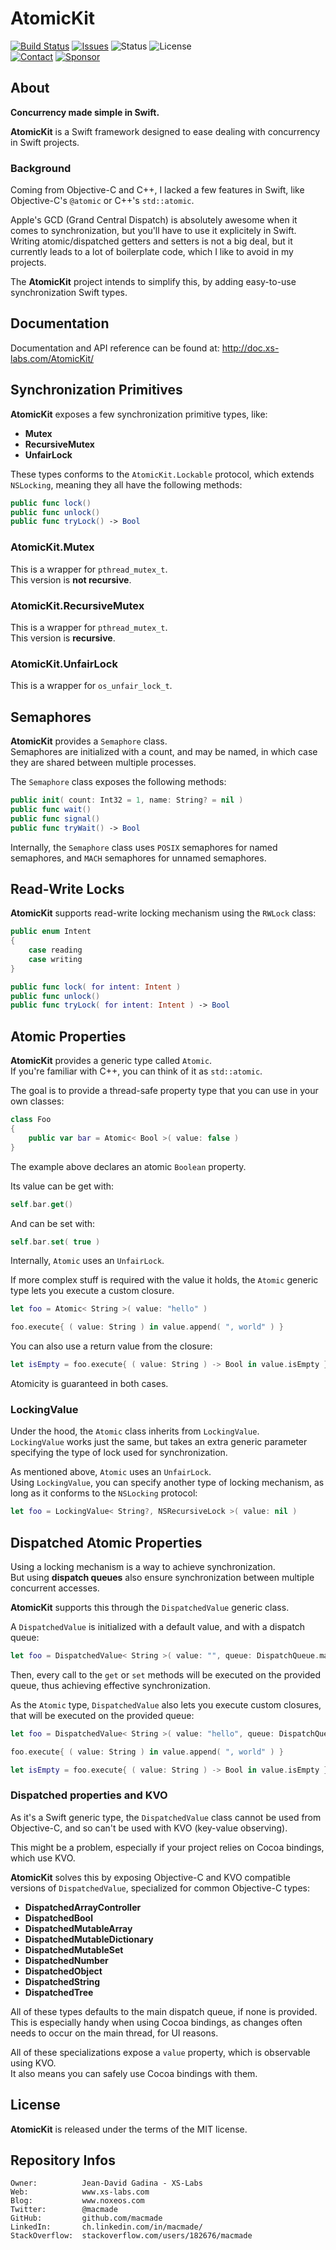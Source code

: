 AtomicKit
=========

[![Build Status](https://img.shields.io/github/workflow/status/macmade/AtomicKit/ci-mac?label=macOS&logo=apple)](https://github.com/macmade/AtomicKit/actions/workflows/ci-mac.yaml)
[![Issues](http://img.shields.io/github/issues/macmade/AtomicKit.svg?logo=github)](https://github.com/macmade/AtomicKit/issues)
![Status](https://img.shields.io/badge/status-active-brightgreen.svg?logo=git)
![License](https://img.shields.io/badge/license-mit-brightgreen.svg?logo=open-source-initiative)  
[![Contact](https://img.shields.io/badge/follow-@macmade-blue.svg?logo=twitter&style=social)](https://twitter.com/macmade)
[![Sponsor](https://img.shields.io/badge/sponsor-macmade-pink.svg?logo=github-sponsors&style=social)](https://github.com/sponsors/macmade)

About
-----

**Concurrency made simple in Swift.**

**AtomicKit** is a Swift framework designed to ease dealing with concurrency in Swift projects.

### Background

Coming from Objective-C and C++, I lacked a few features in Swift, like Objective-C's  `@atomic` or C++'s  `std::atomic`.

Apple's GCD (Grand Central Dispatch) is absolutely awesome when it comes to synchronization, but you'll have to use it explicitely in Swift.  
Writing atomic/dispatched getters and setters is not a big deal, but it currently leads to a lot of boilerplate code, which I like to avoid in my projects.

The **AtomicKit** project intends to simplify this, by adding easy-to-use synchronization Swift types.

Documentation
-------------

Documentation and API reference can be found at: http://doc.xs-labs.com/AtomicKit/

Synchronization Primitives
--------------------------

**AtomicKit** exposes a few synchronization primitive types, like:

 - **Mutex**
 - **RecursiveMutex**
 - **UnfairLock**

These types conforms to the `AtomicKit.Lockable` protocol, which extends `NSLocking`, meaning they all have the following methods:

```swift
public func lock()
public func unlock()
public func tryLock() -> Bool
```

### AtomicKit.Mutex

This is a wrapper for `pthread_mutex_t`.  
This version is **not recursive**.

### AtomicKit.RecursiveMutex

This is a wrapper for `pthread_mutex_t`.  
This version is **recursive**.

### AtomicKit.UnfairLock

This is a wrapper for `os_unfair_lock_t`.

Semaphores
----------

**AtomicKit** provides a `Semaphore` class.  
Semaphores are initialized with a count, and may be named, in which case they are shared between multiple processes.

The `Semaphore` class exposes the following methods:

```swift
public init( count: Int32 = 1, name: String? = nil )
public func wait()
public func signal()
public func tryWait() -> Bool
```

Internally, the `Semaphore` class uses `POSIX` semaphores for named semaphores, and `MACH` semaphores for unnamed semaphores.

Read-Write Locks
----------------

**AtomicKit** supports read-write locking mechanism using the `RWLock` class:

```swift
public enum Intent
{
    case reading
    case writing
}

public func lock( for intent: Intent )
public func unlock()
public func tryLock( for intent: Intent ) -> Bool
```

Atomic Properties
------------------------

**AtomicKit** provides a generic type called `Atomic`.  
If you're familiar with C++, you can think of it as `std::atomic`.

The goal is to provide a thread-safe property type that you can use in your own classes:

```swift
class Foo
{
    public var bar = Atomic< Bool >( value: false )
}
```

The example above declares an atomic `Boolean` property.  

Its value can be get with:

```swift
self.bar.get()
```

And can be set with:

```swift
self.bar.set( true )
```

Internally, `Atomic` uses an `UnfairLock`.

If more complex stuff is required with the value it holds, the `Atomic` generic type lets you execute a custom closure.

```swift
let foo = Atomic< String >( value: "hello" )

foo.execute{ ( value: String ) in value.append( ", world" ) }
```

You can also use a return value from the closure:

```swift
let isEmpty = foo.execute{ ( value: String ) -> Bool in value.isEmpty }
```

Atomicity is guaranteed in both cases.

### LockingValue

Under the hood, the `Atomic` class inherits from `LockingValue`.  
`LockingValue` works just the same, but takes an extra generic parameter specifying the type of lock used for synchronization.

As mentioned above, `Atomic` uses an `UnfairLock`.  
Using `LockingValue`, you can specify another type of locking mechanism, as long as it conforms to the `NSLocking` protocol:

```swift
let foo = LockingValue< String?, NSRecursiveLock >( value: nil )
```

Dispatched Atomic Properties
----------------------------

Using a locking mechanism is a way to achieve synchronization.  
But using **dispatch queues** also ensure synchronization between multiple concurrent accesses.

**AtomicKit** supports this through the `DispatchedValue` generic class.

A `DispatchedValue` is initialized with a default value, and with a dispatch queue:

```swift
let foo = DispatchedValue< String >( value: "", queue: DispatchQueue.main )
```

Then, every call to the `get` or `set` methods will be executed on the provided queue, thus achieving effective synchronization.

As the `Atomic` type, `DispatchedValue` also lets you execute custom closures, that will be executed on the provided queue:

```swift
let foo = DispatchedValue< String >( value: "hello", queue: DispatchQueue.main )

foo.execute{ ( value: String ) in value.append( ", world" ) }

let isEmpty = foo.execute{ ( value: String ) -> Bool in value.isEmpty }
```

### Dispatched properties and KVO

As it's a Swift generic type, the `DispatchedValue` class cannot be used from Objective-C, and so can't be used with KVO (key-value observing).

This might be a problem, especially if your project relies on Cocoa bindings, which use KVO.

**AtomicKit** solves this by exposing Objective-C and KVO compatible versions of `DispatchedValue`, specialized for common Objective-C types:

 - **DispatchedArrayController**
 - **DispatchedBool**
 - **DispatchedMutableArray**
 - **DispatchedMutableDictionary**
 - **DispatchedMutableSet**
 - **DispatchedNumber**
 - **DispatchedObject**
 - **DispatchedString**
 - **DispatchedTree**

All of these types defaults to the main dispatch queue, if none is provided.  
This is especially handy when using Cocoa bindings, as changes often needs to occur on the main thread, for UI reasons.

All of these specializations expose a `value` property, which is observable using KVO.  
It also means you can safely use Cocoa bindings with them.

License
-------

**AtomicKit** is released under the terms of the MIT license.

Repository Infos
----------------

    Owner:          Jean-David Gadina - XS-Labs
    Web:            www.xs-labs.com
    Blog:           www.noxeos.com
    Twitter:        @macmade
    GitHub:         github.com/macmade
    LinkedIn:       ch.linkedin.com/in/macmade/
    StackOverflow:  stackoverflow.com/users/182676/macmade
